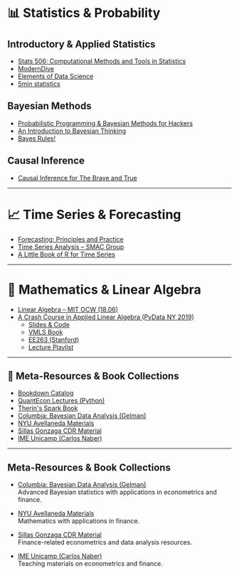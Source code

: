 # 📊 Statistics & Probability

## Introductory & Applied Statistics
- [Stats 506: Computational Methods and Tools in Statistics](https://jbhender.github.io/Stats506/F18/index.html)
- [ModernDive](http://moderndive.netlify.com/6-regression.html)
- [Elements of Data Science](https://allendowney.github.io/ElementsOfDataScience/index.html)
- [5min statistics](https://stephens999.github.io/fiveMinuteStats/index.html)

## Bayesian Methods
- [Probabilistic Programming & Bayesian Methods for Hackers](https://nbviewer.jupyter.org/github/CamDavidsonPilon/Probabilistic-Programming-and-Bayesian-Methods-for-Hackers/)
- [An Introduction to Bayesian Thinking](https://statswithr.github.io/book/)
- [Bayes Rules!](https://www.bayesrulesbook.com/)

## Causal Inference
- [Causal Inference for The Brave and True](https://matheusfacure.github.io/python-causality-handbook/landing-page.html)

---

# 📈 Time Series & Forecasting

- [Forecasting: Principles and Practice](https://otexts.org/fpp2/)
- [Time Series Analysis – SMAC Group](https://smac-group.github.io/ts/)
- [A Little Book of R for Time Series](http://a-little-book-of-r-for-time-series.readthedocs.io/en/latest/index.html)

---

# 📐 Mathematics & Linear Algebra

- [Linear Algebra – MIT OCW (18.06)](https://ocw.mit.edu/courses/18-06-linear-algebra-spring-2010/)
- [A Crash Course in Applied Linear Algebra (PyData NY 2019)](https://www.youtube.com/watch?v=wkxgZirbCr4)
  - [Slides & Code](https://github.com/plandrem/PyData-2019)
  - [VMLS Book](http://vmls-book.stanford.edu/)
  - [EE263 (Stanford)](http://ee263.stanford.edu/)
  - [Lecture Playlist](https://www.youtube.com/playlist?list=PL06960BA52D0DB32B)

 ---

 
## 📘 Meta-Resources & Book Collections

- [Bookdown Catalog](https://bookdown.org/)
- [QuantEcon Lectures (Python)](https://lectures.quantecon.org/py/index.html)
- [Therin's Spark Book](https://therinspark.com/)
- [Columbia: Bayesian Data Analysis (Gelman)](http://www.stat.columbia.edu/~gelman/book/)
- [NYU Avellaneda Materials](https://www.math.nyu.edu/faculty/avellane/)
- [Sillas Gonzaga CDR Material](http://sillasgonzaga.com/material/cdr/)
- [IME Unicamp (Carlos Naber)](https://www.ime.unicamp.br/~cnaber/Ensino.htm)

---

## Meta-Resources & Book Collections

- [Columbia: Bayesian Data Analysis (Gelman)](http://www.stat.columbia.edu/~gelman/book/)  
  Advanced Bayesian statistics with applications in econometrics and finance.

- [NYU Avellaneda Materials](https://www.math.nyu.edu/faculty/avellane/)  
  Mathematics with applications in finance.

- [Sillas Gonzaga CDR Material](http://sillasgonzaga.com/material/cdr/)  
  Finance-related econometrics and data analysis resources.

- [IME Unicamp (Carlos Naber)](https://www.ime.unicamp.br/~cnaber/Ensino.htm)  
  Teaching materials on econometrics and finance.
